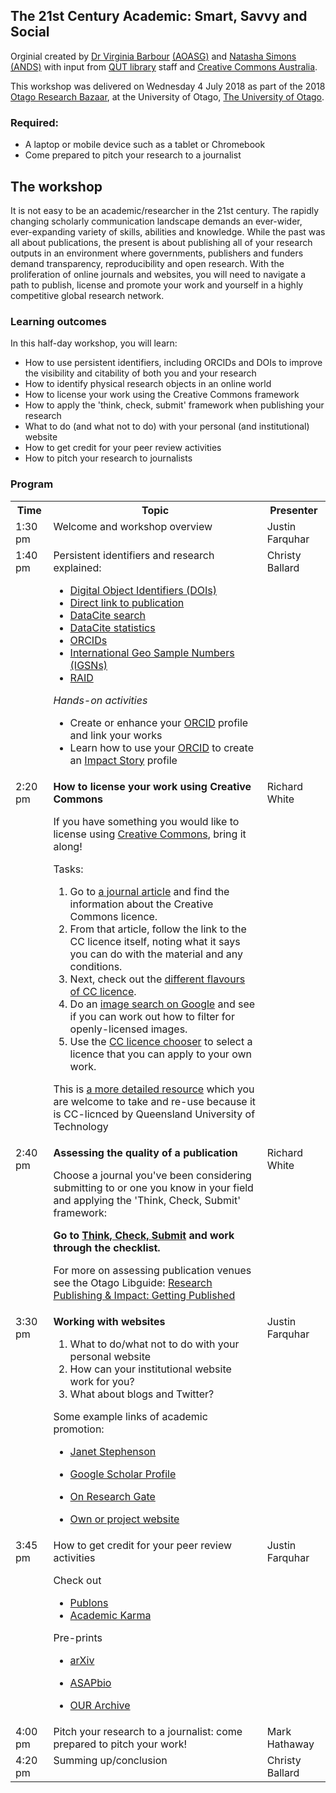 ## The 21st Century Academic: Smart, Savvy and Social 
Orginial created by [Dr Virginia Barbour](https://twitter.com/ginnybarbour) [(AOASG)](https://twitter.com/openaccess_anz) and [Natasha Simons](https://twitter.com/n_simons) [(ANDS)](http://www.ands.org.au/) with input from [QUT library](https://www.library.qut.edu.au/) staff and [Creative Commons Australia](http://creativecommons.org.au/).
 
This workshop was delivered on Wednesday 4 July 2018 as part of the 2018 [Otago Research Bazaar](https://mikblack.github.io/resbaz2018/dunedin/),  at the University of Otago, [The University of Otago](https://www.otago.ac.nz/).
 
### Required:

- A laptop or mobile device such as a tablet or Chromebook
- Come prepared to pitch your research to a journalist
 
## The workshop

It is not easy to be an academic/researcher in the 21st century. The rapidly changing scholarly communication landscape demands an ever-wider, ever-expanding variety of skills,
abilities and knowledge. While the past was all about publications, the present is about publishing all of your research outputs in an environment where governments, publishers and
funders demand transparency, reproducibility and open research. With the proliferation of online journals and websites, you will need to navigate a path to publish, license and promote your
work and yourself in a highly competitive global research network.
 
### Learning outcomes

In this half-day workshop, you will learn:
 
- How to use persistent identifiers, including ORCIDs and DOIs to improve the visibility and citability of both you and your research
- How to identify physical research objects in an online world
- How to license your work using the Creative Commons framework
- How to apply the 'think, check, submit' framework when publishing your research
- What to do (and what not to do) with your personal (and institutional) website
- How to get credit for your peer review activities
- How to pitch your research to journalists
 
### Program
 
<table>
 
<tr>
  <th>Time</th>
  <th>Topic</th>
  <th>Presenter</th>
</tr>
 
<tr>
  <td valign="top">1:30 pm</td>
  <td valign="top">Welcome and workshop overview</a> </td> 
  <td valign="top">Justin Farquhar</td>
</tr>
 
<tr>
  <td valign="top">1:40 pm</td>
  <td valign="top">Persistent identifiers and research explained:
  
- [Digital Object Identifiers (DOIs)](https://www.doi.org/)
- [Direct link to publication](https://doi.org/10.4225/08/5858219e78f9a)
- [DataCite search](https://search.datacite.org/)
- [DataCite statistics](https://stats.datacite.org/)
- [ORCIDs](https://orcid.org/)
- [International Geo Sample Numbers (IGSNs)](http://www.geosamples.org/aboutigsn)
- [RAID](http://www.raid.org.au)
 
<em>Hands-on activities</em>

- Create or enhance your [ORCID](https://orcid.org/) profile and link your works
- Learn how to use your [ORCID](https://orcid.org/) to create an [Impact Story](https://impactstory.org/) profile</td>
 
<td valign="top">Christy Ballard</td>
</tr>
 
<tr>
 
  <td valign="top">2:20 pm</td>
  <td valign="top"><strong>How to license your work using Creative Commons</strong>
 
If you have something you would like to license using [Creative Commons](http://creativecommons.org.au/), bring it along!

Tasks:
1. Go to [a journal article](https://doi.org/10.1371/journal.pone.0198290) and find the information about the Creative Commons licence.
2. From that article, follow the link to the CC licence itself, noting what it says you can do with the material and any conditions.
3. Next, check out the [different flavours of CC licence](https://goo.gl/NZeqyi).
4. Do an [image search on Google](https://images.google.com/) and see if you can work out how to filter for openly-licensed images.
5. Use the [CC licence chooser](https://creativecommons.org/choose/) to select a licence that you can apply to your own work.

This is <a href="https://goo.gl/nVXGxL">a more detailed resource</a> which you are welcome to take and re-use because it is CC-licnced by Queensland University of Technology</td>
 
  <td valign="top">Richard White</td>
</tr>
<tr>
<td valign="top">2:40 pm </td>
<td valign="top"><strong>Assessing the quality of a publication</strong>

Choose a journal you've been considering submitting to or one you know in your field and applying the 'Think, Check, Submit' framework: 

<strong>Go to [Think, Check, Submit](https://thinkchecksubmit.org/) and work through the checklist.</strong>

For more on assessing publication venues see the Otago Libguide: [Research Publishing & Impact: Getting Published](https://otago.libguides.com/research_publishing_impact/getting_published)
  <td valign="top">Richard White</td>
  </tr>
  
  <tr>
  <td valign="top">3:30 pm </td>
  <td valign="top"><strong>Working with websites</strong>
  
1. What to do/what not to do with your personal website
2. How can your institutional website work for you?
3. What about blogs and Twitter?

Some example links of academic promotion:
 
- [Janet Stephenson](https://www.otago.ac.nz/centre-sustainability/staff/otago038792.html)
- [Google Scholar Profile](https://scholar.google.co.nz/citations?user=A3AcshsAAAAJ&hl=en)
- [On Research Gate](https://www.researchgate.net/profile/Janet_Stephenson)
- [Own or project website](https://energycultures.org/author/janet/)
 
  <td valign="top">Justin Farquhar  </td>
  </tr>
  <tr>
  <td valign="top">3:45 pm </td>
  <td valign="top">How to get credit for your peer review activities<br>
  
Check out
  
- [Publons](https://publons.com/home/)
- [Academic Karma](http://academickarma.org/)

Pre-prints

- [arXiv](https://arxiv.org/)
- [ASAPbio](http://asapbio.org/)
- [OUR Archive](https://ourarchive.otago.ac.nz/ ) </td>

  <td valign="top">Justin Farquhar  </td>
  </tr>
  <tr>
  <td valign="top">4:00 pm </td>
  <td valign="top">Pitch your research to a journalist: come prepared to pitch your work!  </td>
  <td valign="top">Mark Hathaway  </td>
  </tr>
  <tr>
  <td valign="top">4:20 pm</td>
    <td valign="top">Summing up/conclusion  </td>
  <td valign="top">Christy Ballard </td>
  </tr>
   
</table>
